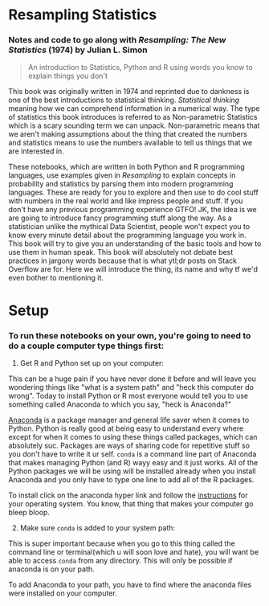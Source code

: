 # Resampling Statistics

### Notes and code to go along with *Resampling: The New Statistics* (1974) by Julian L. Simon

> An introduction to Statistics, Python and R using words you know to explain things you don't

This book was originally written in 1974 and reprinted due to dankness is one of the best introductions to statistical thinking. *Statistical thinking* meaning how we can comprehend information in a numerical way. The type of statistics this book introduces is referred to as Non-parametric Statistics which is a scary sounding term we can unpack. Non-parametric means that we aren't making assumptions about the thing that created the numbers and statistics means to use the numbers available to tell us things that we are interested in.

These notebooks, which are written in both Python and R programming languages, use examples given in *Resampling* to explain concepts in probability and statistics by parsing them into modern programming languages. These are ready for you to explore and then use to do cool stuff with numbers in the real world and like impress people and stuff. If you don't have any previous programming experience GTFO! JK, the idea is we are going to introduce fancy programming stuff along the way. As a statistician unlike the mythical Data Scientist, people won't expect you to know every minute detail about the programming language you work in. This book will try to give you an understanding of the basic tools and how to use them in human speak. This book will absolutely not debate best practices in jargony words because that is what ytl;dr posts on Stack Overflow are for. Here we will introduce
the thing, its name and why tf we'd even bother to mentioning it.

# Setup

### To run these notebooks on your own, you're going to need to do a couple computer type things first:

1. Get R and Python set up on your computer:

  This can be a huge pain if you have never done it before and will leave you wondering things like "what is a system path" and "heck this computer do wrong".
  Today to install Python or R most everyone would tell you to use something called Anaconda to which you say, "heck is Anaconda?"

  [Anaconda](https://www.continuum.io/downloads) is a package manager and general life saver when it comes to Python. Python is really good at being easy to understand every where except for when it comes to using these things called packages, which can absolutely suc. Packages are ways of sharing code for repetitive stuff so you don't have to write it ur self. `conda` is a command line part of Anaconda that makes managing Python (and R) wayy easy and it just works. All of the Python packages we will be using will be installed already when you install Anaconda and you only have to type one line to add all of the R packages.

  To install click on the anaconda hyper link and follow the [instructions](https://conda.io/docs/install/full.html) for your operating system. You know, that thing that makes your computer go bleep bloop.

2. Make sure `conda` is added to your system path:

  This is super important because when you go to this thing called the command line or terminal(which u will soon love and hate), you will want be able to access `conda` from any directory. This will only be possible if anaconda is on your path.

  To add Anaconda to your path, you have to find where the anaconda files were installed on your computer.
